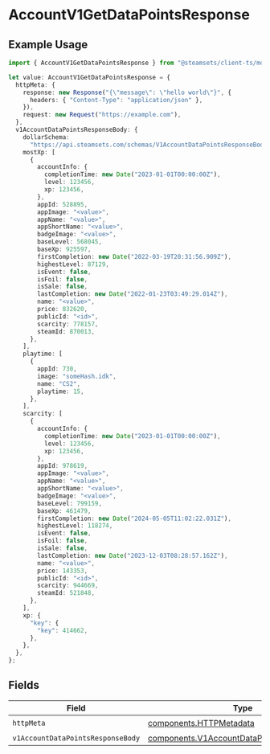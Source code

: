 # AccountV1GetDataPointsResponse

## Example Usage

```typescript
import { AccountV1GetDataPointsResponse } from "@steamsets/client-ts/models/operations";

let value: AccountV1GetDataPointsResponse = {
  httpMeta: {
    response: new Response("{\"message\": \"hello world\"}", {
      headers: { "Content-Type": "application/json" },
    }),
    request: new Request("https://example.com"),
  },
  v1AccountDataPointsResponseBody: {
    dollarSchema:
      "https://api.steamsets.com/schemas/V1AccountDataPointsResponseBody.json",
    mostXp: [
      {
        accountInfo: {
          completionTime: new Date("2023-01-01T00:00:00Z"),
          level: 123456,
          xp: 123456,
        },
        appId: 528895,
        appImage: "<value>",
        appName: "<value>",
        appShortName: "<value>",
        badgeImage: "<value>",
        baseLevel: 568045,
        baseXp: 925597,
        firstCompletion: new Date("2022-03-19T20:31:56.909Z"),
        highestLevel: 87129,
        isEvent: false,
        isFoil: false,
        isSale: false,
        lastCompletion: new Date("2022-01-23T03:49:29.014Z"),
        name: "<value>",
        price: 832620,
        publicId: "<id>",
        scarcity: 778157,
        steamId: 870013,
      },
    ],
    playtime: [
      {
        appId: 730,
        image: "someHash.idk",
        name: "CS2",
        playtime: 15,
      },
    ],
    scarcity: [
      {
        accountInfo: {
          completionTime: new Date("2023-01-01T00:00:00Z"),
          level: 123456,
          xp: 123456,
        },
        appId: 978619,
        appImage: "<value>",
        appName: "<value>",
        appShortName: "<value>",
        badgeImage: "<value>",
        baseLevel: 799159,
        baseXp: 461479,
        firstCompletion: new Date("2024-05-05T11:02:22.031Z"),
        highestLevel: 118274,
        isEvent: false,
        isFoil: false,
        isSale: false,
        lastCompletion: new Date("2023-12-03T08:28:57.162Z"),
        name: "<value>",
        price: 143353,
        publicId: "<id>",
        scarcity: 944669,
        steamId: 521848,
      },
    ],
    xp: {
      "key": {
        "key": 414662,
      },
    },
  },
};
```

## Fields

| Field                                                                                                    | Type                                                                                                     | Required                                                                                                 | Description                                                                                              |
| -------------------------------------------------------------------------------------------------------- | -------------------------------------------------------------------------------------------------------- | -------------------------------------------------------------------------------------------------------- | -------------------------------------------------------------------------------------------------------- |
| `httpMeta`                                                                                               | [components.HTTPMetadata](../../models/components/httpmetadata.md)                                       | :heavy_check_mark:                                                                                       | N/A                                                                                                      |
| `v1AccountDataPointsResponseBody`                                                                        | [components.V1AccountDataPointsResponseBody](../../models/components/v1accountdatapointsresponsebody.md) | :heavy_minus_sign:                                                                                       | OK                                                                                                       |